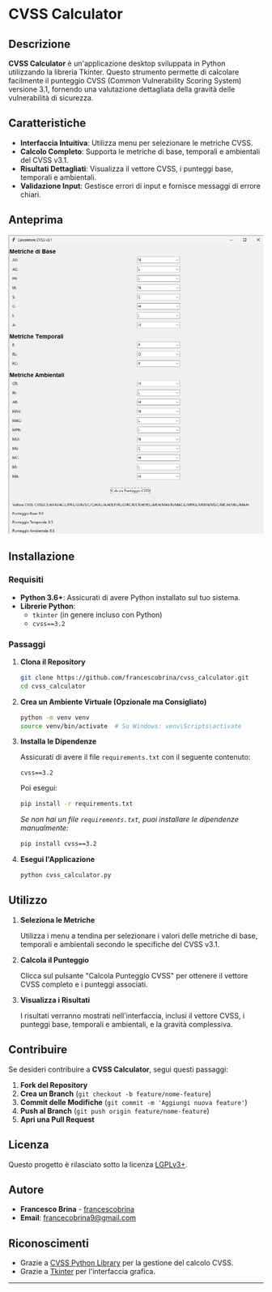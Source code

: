 # CVSS Calculator


## Descrizione

**CVSS Calculator** è un'applicazione desktop sviluppata in Python utilizzando la libreria Tkinter. Questo strumento permette di calcolare facilmente il punteggio CVSS (Common Vulnerability Scoring System) versione 3.1, fornendo una valutazione dettagliata della gravità delle vulnerabilità di sicurezza.

## Caratteristiche

- **Interfaccia Intuitiva**: Utilizza menu per selezionare le metriche CVSS.
- **Calcolo Completo**: Supporta le metriche di base, temporali e ambientali del CVSS v3.1.
- **Risultati Dettagliati**: Visualizza il vettore CVSS, i punteggi base, temporali e ambientali.
- **Validazione Input**: Gestisce errori di input e fornisce messaggi di errore chiari.

## Anteprima

![Screenshot dell'Applicazione](image.png)

## Installazione

### Requisiti

- **Python 3.6+**: Assicurati di avere Python installato sul tuo sistema.
- **Librerie Python**:
  - `tkinter` (in genere incluso con Python)
  - `cvss==3.2`

### Passaggi

1. **Clona il Repository**

   ```bash
   git clone https://github.com/francescobrina/cvss_calculator.git
   cd cvss_calculator
   ```

2. **Crea un Ambiente Virtuale (Opzionale ma Consigliato)**

   ```bash
   python -m venv venv
   source venv/bin/activate  # Su Windows: venv\Scripts\activate
   ```

3. **Installa le Dipendenze**

   Assicurati di avere il file `requirements.txt` con il seguente contenuto:

   ```plaintext
   cvss==3.2
   ```

   Poi esegui:

   ```bash
   pip install -r requirements.txt
   ```

   *Se non hai un file `requirements.txt`, puoi installare le dipendenze manualmente:*

   ```bash
   pip install cvss==3.2
   ```

4. **Esegui l'Applicazione**

   ```bash
   python cvss_calculator.py
   ```

## Utilizzo

1. **Seleziona le Metriche**

   Utilizza i menu a tendina per selezionare i valori delle metriche di base, temporali e ambientali secondo le specifiche del CVSS v3.1.

2. **Calcola il Punteggio**

   Clicca sul pulsante "Calcola Punteggio CVSS" per ottenere il vettore CVSS completo e i punteggi associati.

3. **Visualizza i Risultati**

   I risultati verranno mostrati nell'interfaccia, inclusi il vettore CVSS, i punteggi base, temporali e ambientali, e la gravità complessiva.

## Contribuire

Se desideri contribuire a **CVSS Calculator**, segui questi passaggi:

1. **Fork del Repository**
2. **Crea un Branch** (`git checkout -b feature/nome-feature`)
3. **Commit delle Modifiche** (`git commit -m 'Aggiungi nuova feature'`)
4. **Push al Branch** (`git push origin feature/nome-feature`)
5. **Apri una Pull Request**

## Licenza

Questo progetto è rilasciato sotto la licenza [LGPLv3+](LICENSE).

## Autore

- **Francesco Brina** - [francescobrina](https://github.com/francescobrina)
- **Email**: [francecobrina9@gmail.com](mailto:francecobrina9@gmail.com)

## Riconoscimenti

- Grazie a [CVSS Python Library](https://github.com/RedHatProductSecurity/cvss) per la gestione del calcolo CVSS.
- Grazie a [Tkinter](https://docs.python.org/3/library/tkinter.html) per l'interfaccia grafica.

---

